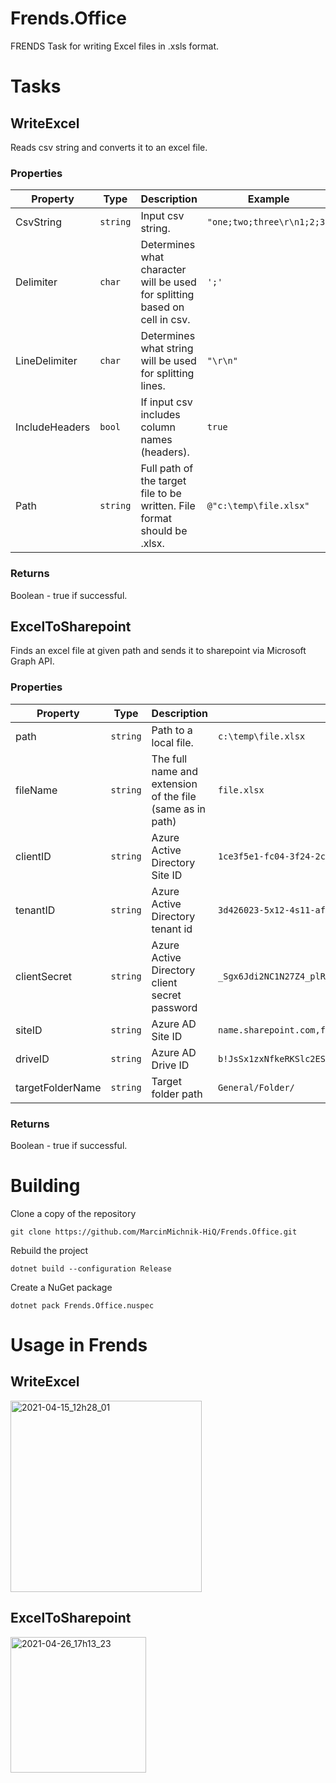 # Frends.Office

FRENDS Task for writing Excel files in .xsls format.

# Tasks

## WriteExcel

Reads csv string and converts it to an excel file.

### Properties

| Property | Type | Description | Example |
| -------- | -------- | -------- | -------- |
| CsvString | `string` | Input csv string. | `"one;two;three\r\n1;2;3"` |
| Delimiter | `char` | Determines what character will be used for splitting based on cell in csv. | `';'` |
| LineDelimiter | `char` | Determines what string will be used for splitting lines. | `"\r\n"` |
| IncludeHeaders | `bool` | If input csv includes column names (headers). | `true` |
| Path | `string` | Full path of the target file to be written. File format should be .xlsx. | `@"c:\temp\file.xlsx"` |

### Returns

Boolean - true if successful.

## ExcelToSharepoint

Finds an excel file at given path and sends it to sharepoint via Microsoft Graph API.

### Properties

| Property | Type | Description | Example |
| -------- | -------- | -------- | -------- |
| path | `string` | Path to a local file. | `c:\temp\file.xlsx` |
| fileName | `string` | The full name and extension of the file (same as in path) | `file.xlsx` |
| clientID | `string` | Azure Active Directory Site ID | `1ce3f5e1-fc04-3f24-2c0e-v76d5b44b13c` |
| tenantID | `string` | Azure Active Directory tenant id | `3d426023-5x12-4s11-afae-159b1865eabc` |
| clientSecret | `string` | Azure Active Directory client secret password | `_Sgx6Jdi2NC1N27Z4_plRm55L-DeCWJ.yq` |
| siteID | `string` | Azure AD Site ID | `name.sharepoint.com,f7b1c426-4x3c-4a7e-2129-296ed8449b49` |
| driveID | `string` | Azure AD Drive ID | `b!JsSx1zxNfkeRKSlc2ESbSfp6TF09EspGo2ERaFyAbykdDwKUa4CuRaPGyaagjGIN	` |
| targetFolderName | `string` | Target folder path | `General/Folder/` |

### Returns

Boolean - true if successful.

# Building

Clone a copy of the repository

`git clone https://github.com/MarcinMichnik-HiQ/Frends.Office.git`

Rebuild the project

`dotnet build --configuration Release`

Create a NuGet package

`dotnet pack Frends.Office.nuspec`

# Usage in Frends

## WriteExcel
<img width="306" alt="2021-04-15_12h28_01" src="https://user-images.githubusercontent.com/81616998/114855260-09f4a900-9de6-11eb-88cf-5adb871ba7dd.png">

## ExcelToSharepoint
<img width="217" alt="2021-04-26_17h13_23" src="https://user-images.githubusercontent.com/81616998/116106792-b66e3f00-a6b2-11eb-95b9-cf2af55b616b.png">


